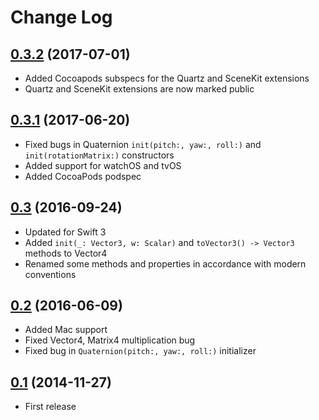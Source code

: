 # Change Log

## [0.3.2](https://github.com/nicklockwood/VectorMath/releases/tag/0.3.2) (2017-07-01)

- Added Cocoapods subspecs for the Quartz and SceneKit extensions
- Quartz and SceneKit extensions are now marked public

## [0.3.1](https://github.com/nicklockwood/VectorMath/releases/tag/0.3.1) (2017-06-20)

- Fixed bugs in Quaternion `init(pitch:, yaw:, roll:)` and `init(rotationMatrix:)` constructors
- Added support for watchOS and tvOS
- Added CocoaPods podspec

## [0.3](https://github.com/nicklockwood/VectorMath/releases/tag/0.3) (2016-09-24)

- Updated for Swift 3
- Added `init(_: Vector3, w: Scalar)` and `toVector3() -> Vector3` methods to Vector4
- Renamed some methods and properties in accordance with modern conventions

## [0.2](https://github.com/nicklockwood/VectorMath/releases/tag/0.2) (2016-06-09)

- Added Mac support
- Fixed Vector4, Matrix4 multiplication bug
- Fixed bug in `Quaternion(pitch:, yaw:, roll:)` initializer

## [0.1](https://github.com/nicklockwood/VectorMath/releases/tag/0.1) (2014-11-27)

- First release
